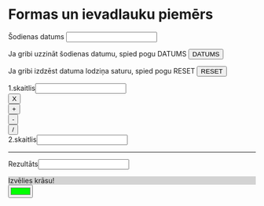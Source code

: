 <html>
<head>
    <meta charset="UTF-8">
    <title>Formas</title>
    <link href="css/stils.css" rel="stylesheet" type="text/css">
</head>
<body>
    <h1>Formas un ievadlauku piemērs</h1>
    <form>
        <p>Šodienas datums <input name="datums"></p>
        <p>Ja gribi uzzināt šodienas datumu, spied pogu DATUMS 
            <input onclick="datums.value=new Date();" name="poga" value="DATUMS" type="button">
        </p>
        <p>Ja gribi izdzēst datuma lodziņa saturu, spied pogu RESET
            <input value="RESET" type="reset">
        </p>
    </form>
    <form>
        <div>1.skaitlis<input type="text" name="sk1"> </div>
        <div>
            <input value="X" name="reiz" onclick="rez.value=sk1.value*sk2.value" type="button">
        </div>
        <div>
            <input value="+" name="plus" onclick="rez.value=sk1.value + sk2.value" type="button">
        </div>
        <div>
            <input value="-" name="mīnus" onclick="rez.value=sk1.value-sk2.value" type="button">
        </div>
        <div>
            <input value="/" name="dalīt" onclick="rez.value=sk1.value/sk2.value" type="button">
        </div>
        <div>2.skaitlis<input type="text" name="sk2"> </div>
        <hr>
        <div>Rezultāts<input name="rez"> </div>
    </form>

<head>
    <meta charset="UTF-8">
    <script>
    function krasot(){
        var kr=document.getElementById("krasa").value;
        document.getElementById("fons").style="background-color:"+kr;
    }
    </script>
</head>
<form>
  <div id="fons" style="background-color:lightgrey">Izvēlies krāsu!</div>
  <input type="color" id="krasa" value="#00ff00" onclick="krasot();">
</form>
</body>
</html>
